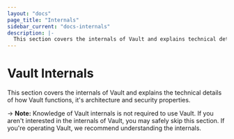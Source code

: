 ```yaml
---
layout: "docs"
page_title: "Internals"
sidebar_current: "docs-internals"
description: |-
  This section covers the internals of Vault and explains technical details of Vaults operation.
---
```


# Vault Internals

This section covers the internals of Vault and explains the technical
details of how Vault functions, it's architecture and security properties.

-> **Note:** Knowledge of Vault internals is not
required to use Vault. If you aren't interested in the internals
of Vault, you may safely skip this section. If you're operating Vault,
we recommend understanding the internals.
